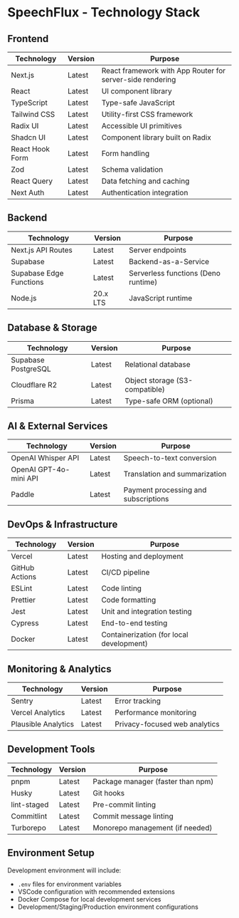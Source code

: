 # SpeechFlux - Technology Stack

## Frontend

| Technology | Version | Purpose |
|------------|---------|---------|
| Next.js | Latest | React framework with App Router for server-side rendering |
| React | Latest | UI component library |
| TypeScript | Latest | Type-safe JavaScript |
| Tailwind CSS | Latest | Utility-first CSS framework |
| Radix UI | Latest | Accessible UI primitives |
| Shadcn UI | Latest | Component library built on Radix |
| React Hook Form | Latest | Form handling |
| Zod | Latest | Schema validation |
| React Query | Latest | Data fetching and caching |
| Next Auth | Latest | Authentication integration |

## Backend

| Technology | Version | Purpose |
|------------|---------|---------|
| Next.js API Routes | Latest | Server endpoints |
| Supabase | Latest | Backend-as-a-Service |
| Supabase Edge Functions | Latest | Serverless functions (Deno runtime) |
| Node.js | 20.x LTS | JavaScript runtime |

## Database & Storage

| Technology | Version | Purpose |
|------------|---------|---------|
| Supabase PostgreSQL | Latest | Relational database |
| Cloudflare R2 | Latest | Object storage (S3-compatible) |
| Prisma | Latest | Type-safe ORM (optional) |

## AI & External Services

| Technology | Version | Purpose |
|------------|---------|---------|
| OpenAI Whisper API | Latest | Speech-to-text conversion |
| OpenAI GPT-4o-mini API | Latest | Translation and summarization |
| Paddle | Latest | Payment processing and subscriptions |

## DevOps & Infrastructure

| Technology | Version | Purpose |
|------------|---------|---------|
| Vercel | Latest | Hosting and deployment |
| GitHub Actions | Latest | CI/CD pipeline |
| ESLint | Latest | Code linting |
| Prettier | Latest | Code formatting |
| Jest | Latest | Unit and integration testing |
| Cypress | Latest | End-to-end testing |
| Docker | Latest | Containerization (for local development) |

## Monitoring & Analytics

| Technology | Version | Purpose |
|------------|---------|---------|
| Sentry | Latest | Error tracking |
| Vercel Analytics | Latest | Performance monitoring |
| Plausible Analytics | Latest | Privacy-focused web analytics |

## Development Tools

| Technology | Version | Purpose |
|------------|---------|---------|
| pnpm | Latest | Package manager (faster than npm) |
| Husky | Latest | Git hooks |
| lint-staged | Latest | Pre-commit linting |
| Commitlint | Latest | Commit message linting |
| Turborepo | Latest | Monorepo management (if needed) |

## Environment Setup

Development environment will include:
- `.env` files for environment variables
- VSCode configuration with recommended extensions
- Docker Compose for local development services
- Development/Staging/Production environment configurations 